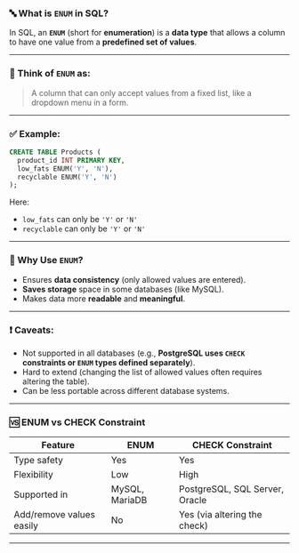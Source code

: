### 🔤 What is `ENUM` in SQL?

In SQL, an **`ENUM`** (short for **enumeration**) is a **data type** that allows a column to have one value from a **predefined set of values**.

---

### 🧠 Think of `ENUM` as:

> A column that can only accept values from a fixed list, like a dropdown menu in a form.

---

### ✅ Example:

```sql
CREATE TABLE Products (
  product_id INT PRIMARY KEY,
  low_fats ENUM('Y', 'N'),
  recyclable ENUM('Y', 'N')
);
```

Here:

* `low_fats` can only be `'Y'` or `'N'`
* `recyclable` can only be `'Y'` or `'N'`

---

### 📌 Why Use `ENUM`?

* Ensures **data consistency** (only allowed values are entered).
* **Saves storage** space in some databases (like MySQL).
* Makes data more **readable** and **meaningful**.

---

### ❗ Caveats:

* Not supported in all databases (e.g., **PostgreSQL uses `CHECK` constraints or `ENUM` types defined separately**).
* Hard to extend (changing the list of allowed values often requires altering the table).
* Can be less portable across different database systems.

---

### 🆚 ENUM vs CHECK Constraint

| Feature                  | ENUM           | CHECK Constraint               |
| ------------------------ | -------------- | ------------------------------ |
| Type safety              | Yes            | Yes                            |
| Flexibility              | Low            | High                           |
| Supported in             | MySQL, MariaDB | PostgreSQL, SQL Server, Oracle |
| Add/remove values easily | No             | Yes (via altering the check)   |

---
